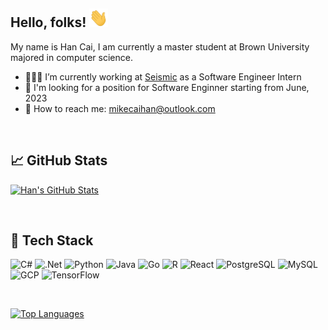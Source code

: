 ## Hello, folks! <img src="https://github.com/HanCai98/HanCai98/blob/main/wave.gif" width="30px" height="30px" />

My name is Han Cai, I am currently a master student at Brown University majored in computer science. 

- 👨🏻‍💻 I’m currently working at [Seismic](https://github.com/seismic) as a Software Engineer Intern
- 🔭 I'm looking for a position for Software Enginner starting from June, 2023
- 📧 How to reach me: mikecaihan@outlook.com

<br/>

## &#x1f4c8; GitHub Stats

[![Han's GitHub Stats](https://github-readme-stats.vercel.app/api?username=HanCai98&count_private=true&show_icons=true&include_all_commits=true&theme=tokyonight)](https://github.com/anuraghazra/github-readme-stats)

<br/>

## 🔧 Tech Stack
![C#](https://img.shields.io/badge/C%23-239120?style=for-the-badge&logo=c-sharp&logoColor=white)
![.Net](https://img.shields.io/badge/.NET-5C2D91?style=for-the-badge&logo=.net&logoColor=white)
![Python](https://img.shields.io/badge/Python-3776AB?style=for-the-badge&logo=python&logoColor=white)
![Java](https://img.shields.io/badge/Java-ED8B00?style=for-the-badge&logo=java&logoColor=white)
![Go](https://img.shields.io/badge/Go-00ADD8?style=for-the-badge&logo=go&logoColor=white)
![R](https://img.shields.io/badge/R-276DC3?style=for-the-badge&logo=r&logoColor=white)
![React](https://img.shields.io/badge/React-20232A?style=for-the-badge&logo=react&logoColor=61DAFB)
![PostgreSQL](https://img.shields.io/badge/PostgreSQL-316192?style=for-the-badge&logo=postgresql&logoColor=white)
![MySQL](https://img.shields.io/badge/MySQL-005C84?style=for-the-badge&logo=mysql&logoColor=white)
![GCP](https://img.shields.io/badge/Google_Cloud-4285F4?style=for-the-badge&logo=google-cloud&logoColor=white)
![TensorFlow](https://img.shields.io/badge/TensorFlow-FF6F00?style=for-the-badge&logo=tensorflow&logoColor=white)

<br/>

[![Top Languages](https://github-readme-stats.vercel.app/api/top-langs/?username=HanCai98&layout=compact)](https://github.com/anuraghazra/github-readme-stats)

